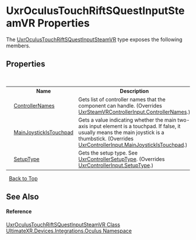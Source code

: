 # UxrOculusTouchRiftSQuestInputSteamVR Properties
 

The <a href="T_UltimateXR_Devices_Integrations_Oculus_UxrOculusTouchRiftSQuestInputSteamVR">UxrOculusTouchRiftSQuestInputSteamVR</a> type exposes the following members.


## Properties
&nbsp;<table><tr><th></th><th>Name</th><th>Description</th></tr><tr><td>![Public property](media/pubproperty.gif "Public property")</td><td><a href="P_UltimateXR_Devices_Integrations_Oculus_UxrOculusTouchRiftSQuestInputSteamVR_ControllerNames">ControllerNames</a></td><td>
Gets list of controller names that the component can handle.
 (Overrides <a href="P_UltimateXR_Devices_Integrations_SteamVR_UxrSteamVRControllerInput_ControllerNames">UxrSteamVRControllerInput.ControllerNames</a>.)</td></tr><tr><td>![Public property](media/pubproperty.gif "Public property")</td><td><a href="P_UltimateXR_Devices_Integrations_Oculus_UxrOculusTouchRiftSQuestInputSteamVR_MainJoystickIsTouchpad">MainJoystickIsTouchpad</a></td><td>
Gets a value indicating whether the main two-axis input element is a touchpad. If false, it usually means the main joystick is a thumbstick.
 (Overrides <a href="P_UltimateXR_Devices_UxrControllerInput_MainJoystickIsTouchpad">UxrControllerInput.MainJoystickIsTouchpad</a>.)</td></tr><tr><td>![Public property](media/pubproperty.gif "Public property")</td><td><a href="P_UltimateXR_Devices_Integrations_Oculus_UxrOculusTouchRiftSQuestInputSteamVR_SetupType">SetupType</a></td><td>
Gets the setup type. See <a href="T_UltimateXR_Devices_UxrControllerSetupType">UxrControllerSetupType</a>.
 (Overrides <a href="P_UltimateXR_Devices_UxrControllerInput_SetupType">UxrControllerInput.SetupType</a>.)</td></tr></table>&nbsp;
<a href="#uxroculustouchriftsquestinputsteamvr-properties">Back to Top</a>

## See Also


#### Reference
<a href="T_UltimateXR_Devices_Integrations_Oculus_UxrOculusTouchRiftSQuestInputSteamVR">UxrOculusTouchRiftSQuestInputSteamVR Class</a><br /><a href="N_UltimateXR_Devices_Integrations_Oculus">UltimateXR.Devices.Integrations.Oculus Namespace</a><br />